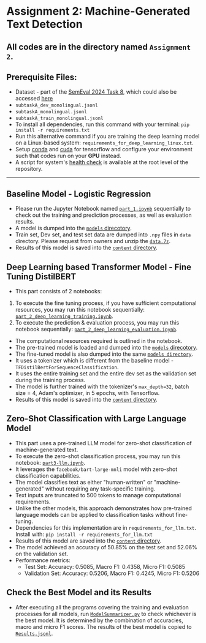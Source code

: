 # Assignment 2: Machine-Generated Text Detection
All codes are in the directory named `Assignment 2`.
---

## Prerequisite Files:
* Dataset - part of the [SemEval 2024 Task 8](https://github.com/mbzuai-nlp/SemEval2024-task8), which could also be accessed [here](https://drive.google.com/drive/folders/1CAbb3DjrOPBNm0ozVBfhvrEh9P9rAppc)
* `subtaskA_dev_monolingual.jsonl`
* `subtaskA_monolingual.jsonl`
* `subtaskA_train_monolingual.jsonl`
* To install all dependencies, run this command with your terminal: `pip install -r requirements.txt`
* Run this alternative command if you are training the deep learning model on a Linux-based system: `requirements_for_deep_learning_linux.txt`.
* Setup [conda](https://stackoverflow.com/questions/44515769/conda-is-not-recognized-as-internal-or-external-command) and [cuda](https://www.tensorflow.org/install/pip) for tensorflow and configure your environment such that codes run on your **GPU** instead. 
* A script for system's [health check](../health_check.py) is available at the root level of the repository. 
---

## Baseline Model - Logistic Regression
* Please run the Jupyter Notebook named [`part_1.ipynb`](./part_1.ipynb) sequentially to check out the training and prediction processes, as well as evaluation results. 
* A model is dumped into the [`models` direcotory](./models).
* Train set, Dev set, and test set data are dumped into `.npy` files in `data` directory. Please request from owners and unzip the [`data.7z`](https://uottawa-my.sharepoint.com/personal/kmock073_uottawa_ca/Documents/CSI5386%20NLP/data.7z?csf=1&web=1&e=m4fJkY).
* Results of this model is saved into the [`content` directory](./content/).

## Deep Learning based Transformer Model - Fine Tuning DistilBERT
* This part consists of 2 notebooks: 
1. To execute the fine tuning process, if you have sufficient computational resources, you may run this notebook sequentially: [`part_2_deep_learning_training.ipynb`](./part_2_deep_learning_training.ipynb).
2. To execute the prediction & evaluation process, you may run this notebook sequentially: [`part_2_deep_learning_evaluation.ipynb`](./part_2_deep_learning_evaluation.ipynb).
* The computational resources required is outlined in the notebook. 
* The pre-trained model is loaded and dumped into the [`models` direcotory](./models).
* The fine-tuned model is also dumped into the same [`models directory`](./models/).
* It uses a tokenizer which is different from the baseline model - `TFDistilBertForSequenceClassification`.
* It uses the entire training set and the entire dev set as the validation set during the training process.
* The model is further trained with the tokenizer's `max_depth=32`, batch size = 4, Adam's optimizer, in 5 epochs, with Tensorflow. 
* Results of this model is saved into the [`content` directory](./content/).

## Zero-Shot Classification with Large Language Model
* This part uses a pre-trained LLM model for zero-shot classification of machine-generated text.
* To execute the zero-shot classification process, you may run this notebook: [`part3-llm.ipynb`](./part3-llm.ipynb).
* It leverages the `facebook/bart-large-mnli` model with zero-shot classification capabilities.
* The model classifies text as either "human-written" or "machine-generated" without requiring any task-specific training.
* Text inputs are truncated to 500 tokens to manage computational requirements.
* Unlike the other models, this approach demonstrates how pre-trained language models can be applied to classification tasks without fine-tuning.
* Dependencies for this implementation are in `requirements_for_llm.txt`. Install with: `pip install -r requirements_for_llm.txt`
* Results of this model are saved into the [`content` directory](./content/).
* The model achieved an accuracy of 50.85% on the test set and 52.06% on the validation set.
* Performance metrics:
  - Test Set: Accuracy: 0.5085, Macro F1: 0.4358, Micro F1: 0.5085
  - Validation Set: Accuracy: 0.5206, Macro F1: 0.4245, Micro F1: 0.5206


## Check the Best Model and its Results
* After executing all the programs covering the training and evaluation processes for all models, run [`ModelSummarizer.py`](./ModelSummarizer.py) to check whichever is the best model. It is determined by the combination of accuracies, macro and micro F1 scores. The results of the best model is copied to [`Results.jsonl`](./content/Results.jsonl).